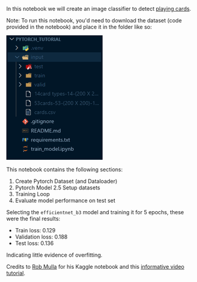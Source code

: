 In this notebook we will create an image classifier to detect [playing cards](https://www.kaggle.com/datasets/gpiosenka/cards-image-datasetclassification/data).

Note: To run this notebook, you'd need to download the dataset (code provided in the notebook) and place it in the folder like so: 

![file structure](image.png)

This notebook contains the following sections:

1. Create Pytorch Dataset (and Dataloader)
2. Pytorch Model
2.5 Setup datasets
3. Training Loop
4. Evaluate model performance on test set

Selecting the `efficientnet_b3` model and training it for 5 epochs, these were the final results: 

* Train loss: 0.129
* Validation loss: 0.188
* Test loss: 0.136

Indicating little evidence of overfitting.

Credits to [Rob Mulla](https://www.kaggle.com/code/robikscube/train-your-first-pytorch-model-card-classifier) for his Kaggle notebook and this [informative video tutorial](https://www.youtube.com/watch?v=tHL5STNJKag).

